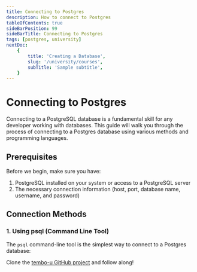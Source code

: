 ```yaml
---
title: Connecting to Postgres
description: How to connect to Postgres
tableOfContents: true
sideBarPosition: 99
sideBarTitle: Connecting to Postgres
tags: [postgres, university]
nextDoc:
    {
        title: 'Creating a Database',
        slug: '/university/courses',
        subTitle: 'Sample subtitle',
    }
---
```


# Connecting to Postgres

Connecting to a PostgreSQL database is a fundamental skill for any developer working with databases. This guide will walk you through the process of connecting to a Postgres database using various methods and programming languages.

## Prerequisites

Before we begin, make sure you have:

1. PostgreSQL installed on your system or access to a PostgreSQL server
2. The necessary connection information (host, port, database name, username, and password)

## Connection Methods

### 1. Using psql (Command Line Tool)

The `psql` command-line tool is the simplest way to connect to a Postgres database:

Clone the [tembo-u GitHub project](https://github.com/tembo-io/tembo-u) and follow along!
